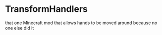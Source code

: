 # TransformHandlers
that one Minecraft mod that allows hands to be moved around because no one else did it
